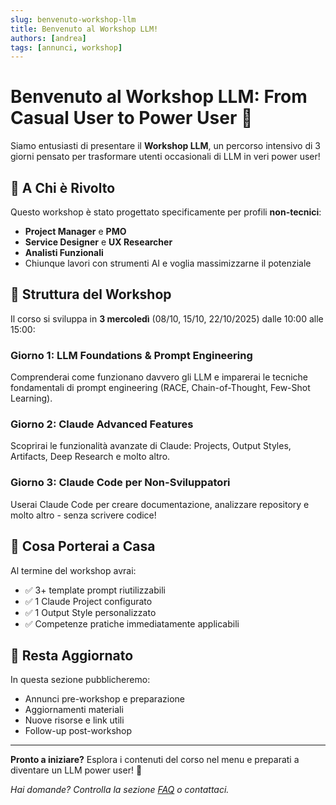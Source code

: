 ```yaml
---
slug: benvenuto-workshop-llm
title: Benvenuto al Workshop LLM!
authors: [andrea]
tags: [annunci, workshop]
---
```


# Benvenuto al Workshop LLM: From Casual User to Power User 🚀

Siamo entusiasti di presentare il **Workshop LLM**, un percorso intensivo di 3 giorni pensato per trasformare utenti occasionali di LLM in veri power user!

<!-- truncate -->

## 🎯 A Chi è Rivolto

Questo workshop è stato progettato specificamente per profili **non-tecnici**:
- **Project Manager** e **PMO**
- **Service Designer** e **UX Researcher**
- **Analisti Funzionali**
- Chiunque lavori con strumenti AI e voglia massimizzarne il potenziale

## 📅 Struttura del Workshop

Il corso si sviluppa in **3 mercoledì** (08/10, 15/10, 22/10/2025) dalle 10:00 alle 15:00:

### Giorno 1: LLM Foundations & Prompt Engineering
Comprenderai come funzionano davvero gli LLM e imparerai le tecniche fondamentali di prompt engineering (RACE, Chain-of-Thought, Few-Shot Learning).

### Giorno 2: Claude Advanced Features
Scoprirai le funzionalità avanzate di Claude: Projects, Output Styles, Artifacts, Deep Research e molto altro.

### Giorno 3: Claude Code per Non-Sviluppatori
Userai Claude Code per creare documentazione, analizzare repository e molto altro - senza scrivere codice!

## 🎁 Cosa Porterai a Casa

Al termine del workshop avrai:
- ✅ 3+ template prompt riutilizzabili
- ✅ 1 Claude Project configurato
- ✅ 1 Output Style personalizzato
- ✅ Competenze pratiche immediatamente applicabili

## 🔔 Resta Aggiornato

In questa sezione pubblicheremo:
- Annunci pre-workshop e preparazione
- Aggiornamenti materiali
- Nuove risorse e link utili
- Follow-up post-workshop

---

**Pronto a iniziare?** Esplora i contenuti del corso nel menu e preparati a diventare un LLM power user! 💪

*Hai domande? Controlla la sezione [FAQ](/docs/risorse/faq) o contattaci.*
